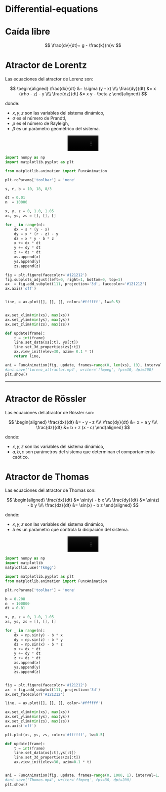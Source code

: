 # Differential-equations

# Caída libre 

$$
\frac{dv}{dt}= g - \frac{k}{m}v
$$

# Atractor de Lorentz

Las ecuaciones del atractor de Lorenz son:

$$
\begin{aligned}
\frac{dx}{dt} &= \sigma (y - x) \\\\
\frac{dy}{dt} &= x (\rho - z) - y \\\\
\frac{dz}{dt} &= x y - \beta z
\end{aligned}
$$

donde:

- $x, y, z$ son las variables del sistema dinámico,
- $\sigma$ es el número de Prandtl,
- $\rho$ es el número de Rayleigh,
- $\beta$ es un parámetro geométrico del sistema.



<div align="center">
  <video src="https://github.com/user-attachments/assets/38017465-3e5c-4c61-a8b8-aac4087c6081" width="100" />
</div>


```python
import numpy as np
import matplotlib.pyplot as plt

from matplotlib.animation import FuncAnimation

plt.rcParams['toolbar'] = 'none'

s, r, b = 10, 18, 8/3

dt = 0.01
n  = 10000

x, y, z = 0, 1.0, 1.05
xs, ys, zs = [], [], []

for _ in range(n):
    dx = s * (y - x)
    dy = x * (r - z) - y
    dz = x * y - b * z
    x += dx * dt
    y += dy * dt
    z += dz * dt
    xs.append(x)
    ys.append(y)
    zs.append(z)

fig = plt.figure(facecolor='#121212')
fig.subplots_adjust(left=0, right=1, bottom=0, top=1)
ax  = fig.add_subplot(111, projection='3d', facecolor='#121212')
ax.axis('off')


line, = ax.plot([], [], [], color='#ffffff', lw=0.5)


ax.set_xlim(min(xs), max(xs))
ax.set_ylim(min(ys), max(ys))
ax.set_zlim(min(zs), max(zs))

def update(frame):
    t = int(frame)
    line.set_data(xs[:t], ys[:t])
    line.set_3d_properties(zs[:t])
    ax.view_init(elev=30, azim= 0.1 * t)
    return line,

ani = FuncAnimation(fig, update, frames=range(0, len(xs), 10), interval=30)
#ani.save('lorenz_attractor.mp4', writer='ffmpeg', fps=30, dpi=200)
plt.show()
```
---

# Atractor de Rössler

Las ecuaciones del atractor de Rössler son:

$$
\begin{aligned}
\frac{dx}{dt} &= - y - z \\\\
\frac{dy}{dt} &= x + a y \\\\
\frac{dz}{dt} &= b + z (x - c)
\end{aligned}
$$

donde:

- $x, y, z$ son las variables del sistema dinámico,  
- $a, b, c$ son parámetros del sistema que determinan el comportamiento caótico.

# Atractor de Thomas

Las ecuaciones del atractor de Thomas son:

$$
\begin{aligned}
\frac{dx}{dt} &= \sin(y) - b x \\\\
\frac{dy}{dt} &= \sin(z) - b y \\\\
\frac{dz}{dt} &= \sin(x) - b z
\end{aligned}
$$

donde:

- $x, y, z$ son las variables del sistema dinámico,  
- $b$ es un parámetro que controla la disipación del sistema.

<div align="center">
  <video src="https://github.com/user-attachments/assets/da5b0b89-0a50-4c56-aba2-109fd99bf599" width="100" />
</div>

```python
import numpy as np
import matplotlib
matplotlib.use('TkAgg')

import matplotlib.pyplot as plt
from matplotlib.animation import FuncAnimation

plt.rcParams['toolbar'] = 'none'

b = 0.208
n  = 100000
dt = 0.01

x, y, z = 0, 1.0, 1.05
xs, ys, zs = [], [], []

for _ in range(n):
    dx = np.sin(y) - b * x
    dy = np.sin(z) - b * y
    dz = np.sin(x) - b * z
    x += dx * dt
    y += dy * dt
    z += dz * dt
    xs.append(x)
    ys.append(y)
    zs.append(z)


fig = plt.figure(facecolor='#121212')
ax  = fig.add_subplot(111, projection='3d')
ax.set_facecolor('#121212')

line, = ax.plot([], [], [], color='#ffffff')

ax.set_xlim(min(xs), max(xs))
ax.set_ylim(min(ys), max(ys))
ax.set_zlim(min(zs), max(zs))
ax.axis('off')

plt.plot(xs, ys, zs, color='#ffffff', lw=0.5)

def update(frame):
    t = int(frame)
    line.set_data(xs[:t],ys[:t])
    line.set_3d_properties(zs[:t])
    ax.view_init(elev=30, azim=0.1 * t)


ani = FuncAnimation(fig, update, frames=range(0, 1000, 1), interval=1, repeat=0)
#ani.save('Thomas.mp4', writer='ffmpeg', fps=30, dpi=200)
plt.show()
```
